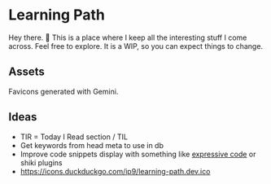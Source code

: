 # Learning Path

Hey there. 👋 This is a place where I keep all the interesting stuff I come across. Feel free to explore. It is a WIP, so you can expect things to change.

## Assets

Favicons generated with Gemini.

## Ideas

- TIR = Today I Read section / TIL
- Get keywords from head meta to use in db
- Improve code snippets display with something like [expressive code](https://expressive-code.com) or shiki plugins
- https://icons.duckduckgo.com/ip9/learning-path.dev.ico
